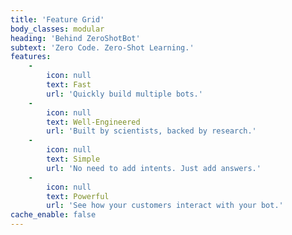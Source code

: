```yaml
---
title: 'Feature Grid'
body_classes: modular
heading: 'Behind ZeroShotBot'
subtext: 'Zero Code. Zero-Shot Learning.'
features:
    -
        icon: null
        text: Fast
        url: 'Quickly build multiple bots.'
    -
        icon: null
        text: Well-Engineered
        url: 'Built by scientists, backed by research.'
    -
        icon: null
        text: Simple
        url: 'No need to add intents. Just add answers.'
    -
        icon: null
        text: Powerful
        url: 'See how your customers interact with your bot.'
cache_enable: false
---
```


